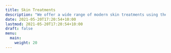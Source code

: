 ```yaml
---
title: Skin Treatments
description: "We offer a wide range of modern skin treatments using the latest technology. "
date: 2021-05-20T17:20:54+10:00
lastmod: 2021-05-20T17:20:54+10:00
draft: false
menu:
  main:
    weight: 20
---
```

